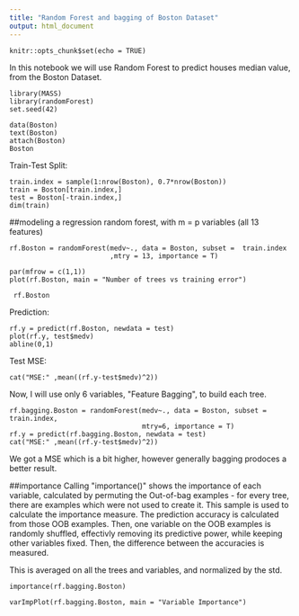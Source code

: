 ```yaml
---
title: "Random Forest and bagging of Boston Dataset"
output: html_document
---
```


```{r setup, include=FALSE}
knitr::opts_chunk$set(echo = TRUE)
```

In this notebook we will use Random Forest to predict houses median value, 
from the Boston Dataset. 

```{r}
library(MASS)
library(randomForest)
set.seed(42)

data(Boston)
text(Boston)
attach(Boston)
Boston
```

Train-Test Split:
```{r}
train.index = sample(1:nrow(Boston), 0.7*nrow(Boston))
train = Boston[train.index,]
test = Boston[-train.index,]
dim(train)
```

##modeling a regression random forest, with m = p variables (all 13 features)
```{r}
rf.Boston = randomForest(medv~., data = Boston, subset =  train.index 
                         ,mtry = 13, importance = T)

par(mfrow = c(1,1))
plot(rf.Boston, main = "Number of trees vs training error")
```

```{r}
 rf.Boston
```

Prediction:
```{r}
rf.y = predict(rf.Boston, newdata = test)
plot(rf.y, test$medv)
abline(0,1)
```

Test MSE:
```{r}
cat("MSE:" ,mean((rf.y-test$medv)^2))
```

Now, I will use only 6 variables, "Feature Bagging", to build each tree.
```{r}
rf.bagging.Boston = randomForest(medv~., data = Boston, subset = train.index,
                                 mtry=6, importance = T)
rf.y = predict(rf.bagging.Boston, newdata = test)
cat("MSE:" ,mean((rf.y-test$medv)^2))
```

We got a MSE which is a bit higher, however generally bagging prodoces a better result.

##importance
Calling "importance()" shows the importance of each variable, calculated by permuting the Out-of-bag examples - for every tree, there are examples which were not used to create it. This sample is used to calculate the importance measure.
The prediction accuracy is calculated from those OOB examples.
Then, one variable on the OOB examples is randomly shuffled, effectivly removing its predictive power, while keeping other variables fixed. 
Then, the difference between the accuracies is measured.

This is averaged on all the trees and variables, and normalized by the std.

```{r}
importance(rf.bagging.Boston)
```

```{r}
varImpPlot(rf.bagging.Boston, main = "Variable Importance")
```

